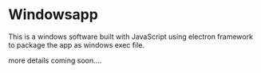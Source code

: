 # Windowsapp
This is a windows software built with JavaScript using electron framework to package the app as windows exec file.

more details coming soon....
